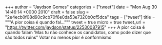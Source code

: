 
+++
author = "Jaydson Gomes"
categories = ["tweet"]
date = "Mon Aug 30 14:46:14 +0000 2010"
draft = false
slug = "2e4ecb0f08d90c9cb70f6e0da53e7320b0cf5dca"
tags = ["tweet"]
title = """A pior coisa é quando fal..."""
tweet = true
micro = true
tweet_url = "https://twitter.com/jaydson/status/22530087915"
+++
A pior coisa é quando falam 'Mas tu não conhece os candidatos, como pode dizer que são todos ruins" Votar no menos pior é conformismo
